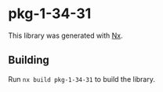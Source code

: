 # pkg-1-34-31

This library was generated with [Nx](https://nx.dev).

## Building

Run `nx build pkg-1-34-31` to build the library.
